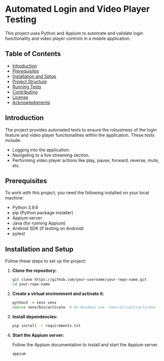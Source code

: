 # Automated Login and Video Player Testing

This project uses Python and Appium to automate and validate login functionality and video player controls in a mobile application.

## Table of Contents

- [Introduction](#introduction)
- [Prerequisites](#prerequisites)
- [Installation and Setup](#installation-and-setup)
- [Project Structure](#project-structure)
- [Running Tests](#running-tests)
- [Contributing](#contributing)
- [License](#license)
- [Acknowledgments](#acknowledgments)

## Introduction

The project provides automated tests to ensure the robustness of the login feature and video player functionalities within the application. These tests include:
- Logging into the application.
- Navigating to a live streaming section.
- Performing video player actions like play, pause, forward, reverse, mute, etc.

## Prerequisites

To work with this project, you need the following installed on your local machine:

- Python 3.9.6
- pip (Python package installer)
- Appium server
- Java (for running Appium)
- Android SDK (if testing on Android)
- pytest

## Installation and Setup

Follow these steps to set up the project:

1. **Clone the repository:**

    ```bash
    git clone https://github.com/your-username/your-repo-name.git
    cd your-repo-name
    ```

2. **Create a virtual environment and activate it:**

    ```bash
    python3 -m venv venv
    source venv/bin/activate  # On Windows use `venv\Scripts\activate`
    ```

3. **Install dependencies:**

    ```bash
    pip install -r requirements.txt
    ```

4. **Start the Appium server:**

    Follow the Appium documentation to install and start the Appium server.
    ```bash
    appium
    ```
